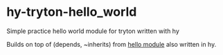 # hy-tryton-hello_world
Simple practice hello world module for tryton written with hy

Builds on top of (depends, ~inherits) from [hello module](https://github.com/fgui/hy-tryton-hello) also written in hy.

